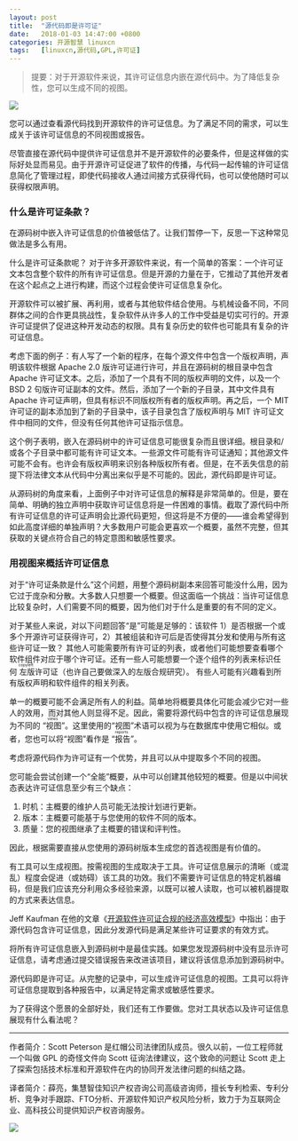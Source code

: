 ```yaml
---
layout: post
title:	"源代码即是许可证"
date:	2018-01-03 14:47:00 +0800 
categories:	开源智慧 linuxcn 
tags:	[linuxcn,源代码,GPL,许可证]
---
```




> 
> 提要：对于开源软件来说，其许可证信息内嵌在源代码中。为了降低复杂性，您可以生成不同的视图。
> 
> 
> 


![](/Asserts/Images//attachment/album/201801/03/144740dsblrzzbzkcaactl.png)


您可以通过查看源代码找到开源软件的许可证信息。为了满足不同的需求，可以生成关于该许可证信息的不同视图或报告。


尽管直接在源代码中提供许可证信息并不是开源软件的必要条件，但是这样做的实际好处显而易见。由于开源许可证促进了软件的传播，与代码一起传输的许可证信息简化了管理过程，即使代码接收人通过间接方式获得代码，也可以使他随时可以获得权限声明。


### 什么是许可证条款？


在源码树中嵌入许可证信息的价值被低估了。让我们暂停一下，反思一下这种常见做法是多么有用。


什么是许可证条款呢？ 对于许多开源软件来说，有一个简单的答案：一个许可证文本包含整个软件的所有许可证信息。但是开源的力量在于，它推动了其他开发者在这个起点之上进行构建，而这个过程会使许可证信息复杂化。


开源软件可以被扩展、再利用，或者与其他软件结合使用。与机械设备不同，不同群体之间的合作更具挑战性，复杂软件从许多人的工作中受益是切实可行的。开源许可证提供了促进这种开发动态的权限。具有复杂历史的软件也可能具有复杂的许可证信息。


考虑下面的例子：有人写了一个新的程序，在每个源文件中包含一个版权声明，声明该软件根据 Apache 2.0 版许可证进行许可，并且在源码树的根目录中包含 Apache 许可证文本。之后，添加了一个具有不同的版权声明的文件，以及一个 BSD 2 句版许可证副本的文件。然后，添加了一个新的子目录，其中文件具有 Apache 许可证声明，但具有标识不同版权所有者的版权声明。再之后，一个 MIT 许可证的副本添加到了新的子目录中，该子目录包含了版权声明与 MIT 许可证文件中相同的文件，但没有任何其他许可证指示信息。


这个例子表明，嵌入在源码树中的许可证信息可能很复杂而且很详细。根目录和/或各个子目录中都可能有许可证文本。一些源文件可能有许可证通知；其他源文件可能不会有。也许会有版权声明来识别各种版权所有者。但是，在不丢失信息的前提下将法律文本从代码中分离出来似乎是不可能的。因此，源代码即是许可证。


从源码树的角度来看，上面例子中对许可证信息的解释是非常简单的。但是，要在简单、明确的独立声明中获取许可证信息将是一件困难的事情。截取了源代码中所有许可证信息的许可证声明会比源代码更短，但这将是不方便的——谁会希望得到如此高度详细的单独声明？大多数用户可能会更喜欢一个概要，虽然不完整，但其获取的关键点符合自己的特定意图和敏感性要求。


### 用视图来概括许可证信息


对于“许可证条款是什么”这个问题，用整个源码树副本来回答可能没什么用，因为它过于庞杂和分散。大多数人只想要一个概要。但这面临一个挑战：当许可证信息比较复杂时，人们需要不同的概要，因为他们对于什么是重要的有不同的定义。


对于某些人来说，对以下问题回答“是”可能是足够的：该软件 1）是否根据一个或多个开源许可证获得许可，2）其被组装和许可后是否使得其分发和使用与所有这些许可证一致？ 其他人可能需要所有许可证的列表，或者他们可能想要查看哪个软件组件对应于哪个许可证。还有一些人可能想要一个逐个组件的列表来标识任何<ruby> 左版 <rp>  （ </rp> <rt>  copyleft </rt> <rp>  ） </rp></ruby>许可证（也许自己要做深入的左版合规研究）。 有些人可能有兴趣看到所有版权声明和软件组件的相关列表。


单一的概要可能不会满足所有人的利益。简单地将概要具体化可能会减少它对一些人的效用，而对其他人则显得不足。因此，需要将源代码中包含的许可证信息展现为不同的<ruby> “视图” <rp>  （ </rp> <rt>  views </rt> <rp>  ） </rp></ruby>。这里使用的“视图”术语可以视为与在数据库中使用它相似。或者，您也可以将“视图”看作是<ruby> “报告” <rp>  （ </rp> <rt>  reports </rt> <rp>  ） </rp></ruby>。


考虑将源代码作为许可证有一个优势，并且可以从中提取多个不同的视图。


您可能会尝试创建一个“全能”概要，从中可以创建其他较短的概要。但是以中间状态表达许可证信息至少有三个缺点：


1. 时机：主概要的维护人员可能无法按计划进行更新。
2. 版本：主概要可能基于与您使用的软件不同的版本。
3. 质量：您的视图继承了主概要的错误和评判性。


因此，根据需要直接从您使用的源码树版本生成您的首选视图是有价值的。


有工具可以生成视图。按需视图的生成取决于工具。许可证信息展示的清晰（或混乱）程度会促进（或妨碍）该工具的功效。我们不需要许可证信息的特定机器编码，但是我们应该充分利用众多经验来源，以既可以被人读取，也可以被机器提取的方式来表达信息。


Jeff Kaufman 在他的文章《[开源软件许可证合规的经济高效模型](/article-8849-1.html)》中指出：由于源代码包含许可证信息，因此分发源代码是满足某些许可证要求的有效方式。


将所有许可证信息嵌入到源码树中是最佳实践。如果您发现源码树中没有显示许可证信息，请考虑通过提交错误报告来改进该项目，建议将该信息添加到源码树中。


源代码即是许可证。从完整的记录中，可以生成许可证信息的视图。工具可以将许可证信息提取到各种报告中，以满足特定需求或敏感性要求。


为了获得这个愿景的全部好处，我们还有工作要做。您对工具状态以及许可证信息展现有什么看法呢？




---


作者简介：Scott Peterson 是红帽公司法律团队成员。很久以前，一位工程师就一个叫做 GPL 的奇怪文件向 Scott 征询法律建议，这个致命的问题让 Scott 走上了探索包括技术标准和开源软件在内的协同开发法律问题的纠结之路。 


译者简介：薛亮，集慧智佳知识产权咨询公司高级咨询师，擅长专利检索、专利分析、竞争对手跟踪、FTO分析、开源软件知识产权风险分析，致力于为互联网企业、高科技公司提供知识产权咨询服务。


![](/Asserts/Images//attachment/album/201801/03/144704vwly7fd8xp1hf68k.jpg)
